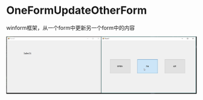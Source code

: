 # OneFormUpdateOtherForm
winform框架，从一个form中更新另一个form中的内容

![avatar](https://github.com/mzy666888/OneFormUpdateOtherForm/blob/master/image/2019-04-09_15-04-59.gif)

